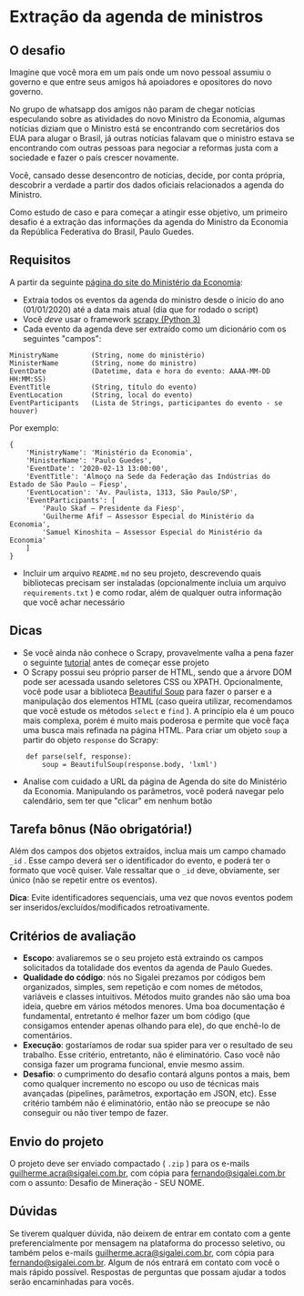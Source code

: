 # Extração da agenda de ministros

## O desafio

Imagine que você mora em um país onde um novo pessoal assumiu o governo e que entre seus amigos há apoiadores e opositores do novo governo.

No grupo de whatsapp dos amigos não param de chegar notícias especulando sobre as atividades do  novo Ministro da Economia, algumas notícias diziam que o Ministro está se encontrando com secretários dos EUA para alugar o Brasil, já outras notícias falavam que o ministro estava se encontrando com outras pessoas para negociar a reformas justa com a sociedade e fazer o país crescer novamente.

Você, cansado desse desencontro de notícias, decide, por conta própria, descobrir a verdade a partir dos dados oficiais relacionados a agenda do Ministro.

Como estudo de caso e para começar a atingir esse objetivo, um primeiro desafio é a extração das informações da agenda do Ministro da Economia da República Federativa do Brasil, Paulo Guedes.

## Requisitos

A partir da seguinte [página do site do Ministério da Economia](http://www.economia.gov.br/agendas/gabinete-do-ministro/ministro-da-economia/paulo-guedes):

* Extraia todos os eventos da agenda do ministro desde o ínicio do ano (01/01/2020) até a data mais atual (dia que for rodado o script)
* Você *deve* usar o framework [scrapy (Python 3)](https://docs.scrapy.org/en/latest/index.html)
* Cada evento da agenda deve ser extraído como um dicionário com os seguintes "campos":

``` 
MinistryName        (String, nome do ministério)
MinisterName        (String, nome do ministro)
EventDate           (Datetime, data e hora do evento: AAAA-MM-DD HH:MM:SS)
EventTitle          (String, título do evento)
EventLocation       (String, local do evento)
EventParticipants   (Lista de Strings, participantes do evento - se houver)
```

Por exemplo:

``` 
{
    'MinistryName': 'Ministério da Economia',
    'MinisterName': 'Paulo Guedes',
    'EventDate': '2020-02-13 13:00:00',
    'EventTitle': 'Almoço na Sede da Federação das Indústrias do Estado de São Paulo – Fiesp',
    'EventLocation': 'Av. Paulista, 1313, São Paulo/SP',
    'EventParticipants': [
        'Paulo Skaf – Presidente da Fiesp',
        'Guilherme Afif – Assessor Especial do Ministério da Economia',
        'Samuel Kinoshita – Assessor Especial do Ministério da Economia'
    ]
}
```

* Incluir um arquivo `README.md` no seu projeto, descrevendo quais bibliotecas precisam ser instaladas (opcionalmente incluia um arquivo `requirements.txt` ) e como rodar, além de qualquer outra informação que você achar necessário

## Dicas

* Se você ainda não conhece o Scrapy, provavelmente valha a pena fazer o seguinte [tutorial](https://docs.scrapy.org/en/latest/intro/tutorial.html) antes de começar esse projeto
* O Scrapy possui seu próprio parser de HTML, sendo que a árvore DOM pode ser acessada usando seletores CSS ou XPATH. Opcionalmente, você pode usar a biblioteca [Beautiful Soup](https://www.crummy.com/software/BeautifulSoup/bs4/doc/) para fazer o parser e a manipulação dos elementos HTML (caso queira utilizar, recomendamos que você estude os métodos `select` e `find` ). A princípio ela é um pouco mais complexa, porém é muito mais poderosa e permite que você faça uma busca mais refinada na página HTML. Para criar um objeto `soup` a partir do objeto `response` do Scrapy:
``` 
    def parse(self, response):
        soup = BeautifulSoup(response.body, 'lxml')
```
* Analise com cuidado a URL da página de Agenda do site do Ministério da Economia. Manipulando os parâmetros, você poderá navegar pelo calendário, sem ter que "clicar" em nenhum botão

## Tarefa bônus (Não obrigatória!)

Além dos campos dos objetos extraídos, inclua mais um campo chamado `_id` . Esse campo deverá ser o identificador do evento, e poderá ter o formato que você quiser. Vale ressaltar que o `_id` deve, obviamente, ser único (não se repetir entre os eventos).

**Dica**: Evite identificadores sequenciais, uma vez que novos eventos podem ser inseridos/excluídos/modificados retroativamente.

## Critérios de avaliação
* **Escopo**: avaliaremos se o seu projeto está extraindo os campos solicitados da totalidade dos eventos da agenda de Paulo Guedes.
* **Qualidade do código**: nós no Sigalei prezamos por códigos bem organizados, simples, sem repetição e com nomes de métodos, variáveis e classes intuitivos. Métodos muito grandes não são uma boa ideia, quebre em vários métodos menores. Uma boa documentação é fundamental, entretanto é melhor fazer um bom código (que consigamos entender apenas olhando para ele), do que enchê-lo de comentários.
* **Execução**: gostaríamos de rodar sua spider para ver o resultado de seu trabalho. Esse critério, entretanto, não é eliminatório. Caso você não consiga fazer um programa funcional, envie mesmo assim.
* **Desafio**: o cumprimento do desafio contará alguns pontos a mais, bem como qualquer incremento no escopo ou uso de técnicas mais avançadas (pipelines, parâmetros, exportação em JSON, etc). Esse critério também não é eliminatório, então não se preocupe se não conseguir ou não tiver tempo de fazer.

## Envio do projeto

O projeto deve ser enviado compactado ( `.zip` ) para os e-mails guilherme.acra@sigalei.com.br, com cópia para fernando@sigalei.com.br com o assunto: Desafio de Mineração - SEU NOME.

## Dúvidas

Se tiverem qualquer dúvida, não deixem de entrar em contato com a gente preferencialmente por mensagem na plataforma do processo seletivo, ou também pelos e-mails guilherme.acra@sigalei.com.br, com cópia para fernando@sigalei.com.br. Algum de nós entrará em contato com você o mais rápido possível. Respostas de perguntas que possam ajudar a todos serão encaminhadas para vocês.
